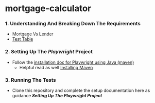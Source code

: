 # mortgage-calculator

### 1. Understanding And Breaking Down The Requirements
- [Mortgage Vs Lender](https://drive.google.com/file/d/1aTzuKJjPKleCiH0P_eeVcH2RTi-A5yZl/view?usp=sharing)
- [Test Table](https://docs.google.com/spreadsheets/d/1ylQhPdgWgxmX1WwW-__SO05X9HXZVLSAV20Pj83LbY0/edit?usp=sharing)

### 2. Setting Up The _Playwright_ Project

- Follow the [installation doc for Playwright using Java (maven)](https://playwright.dev/java/docs/intro)
  - Helpful read as well [Installing Maven](https://mkyong.com/maven/install-maven-on-mac-osx/)

### 3. Running The Tests

- Clone this repository and complete the setup documentation here as guidance **_Setting Up The _Playwright_ Project_**